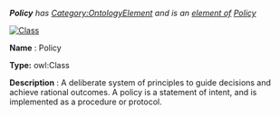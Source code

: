 ___Policy__ 
 has
 [Category:OntologyElement](../../Category/OntologyElement "Category:OntologyElement") 
 and is an
 [element of](../../Property/ElementOf "Property:ElementOf") 
[Policy](../../Submissions/Policy "Submissions:Policy")_




  





[![Class](../../images/thumb/2/27/Class.gif/45px-Class.gif)](../../Image/Class.gif "Class")


__Name__ 
 : Policy
 



__Type:__ 
 owl:Class
 



__Description__ 
 : A deliberate system of principles to guide decisions and achieve rational outcomes. A policy is a statement of intent, and is implemented as a procedure or protocol.
